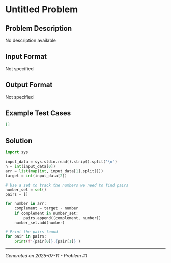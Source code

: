 # Untitled Problem

## Problem Description
No description available

## Input Format
Not specified

## Output Format
Not specified

## Example Test Cases
```json
[]
```

## Solution
```python
import sys

input_data = sys.stdin.read().strip().split('\n')
n = int(input_data[0])
arr = list(map(int, input_data[1].split()))
target = int(input_data[2])

# Use a set to track the numbers we need to find pairs
number_set = set()
pairs = []

for number in arr:
    complement = target - number
    if complement in number_set:
        pairs.append((complement, number))
    number_set.add(number)

# Print the pairs found
for pair in pairs:
    print(f'{pair[0]},{pair[1]}')
```

---
*Generated on 2025-07-11 - Problem #1*